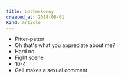 ```yaml
---
title: Letterkenny
created_at: 2018-08-01
kind: article
---
```

- Pitter-patter
- Oh that's what you appreciate about me?
- Hard no
- Fight scene
- 10-4
- Gail makes a sexual comment
